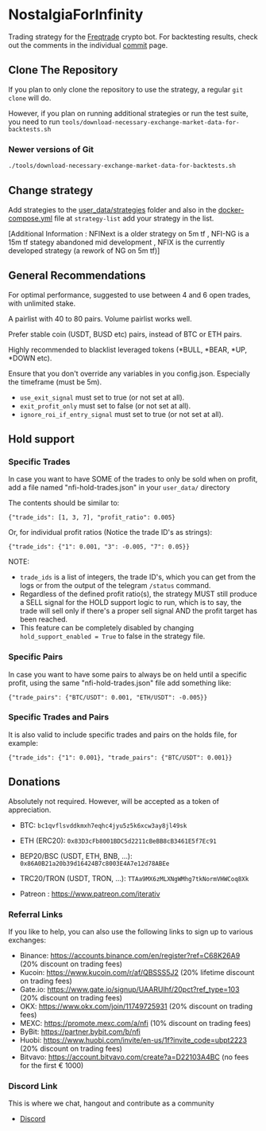 # NostalgiaForInfinity
Trading strategy for the [Freqtrade](https://www.freqtrade.io) crypto bot. For backtesting results, check out the comments in the individual [commit](https://github.com/iterativv/NostalgiaForInfinity/commits/main) page.

## Clone The Repository
If you plan to only clone the repository to use the strategy, a regular ``git clone`` will do.

However, if you plan on running additional strategies or run the test suite, you need to run ``tools/download-necessary-exchange-market-data-for-backtests.sh``

### Newer versions of Git

```bash
./tools/download-necessary-exchange-market-data-for-backtests.sh
```



## Change strategy

Add strategies to the [user_data/strategies](user_data/strategies) folder and also in the [docker-compose.yml](docker-compose.yml) file at `strategy-list` add your strategy in the list.

[Additional Information : NFINext is a older strategy on 5m tf , NFI-NG is a 15m tf stategy abandoned mid development , NFIX is the currently developed strategy (a rework of NG on 5m tf)]

## General Recommendations

For optimal performance, suggested to use between 4 and 6 open trades, with unlimited stake.

A pairlist with 40 to 80 pairs. Volume pairlist works well.

Prefer stable coin (USDT, BUSD etc) pairs, instead of BTC or ETH pairs.

Highly recommended to blacklist leveraged tokens (*BULL, *BEAR, *UP, *DOWN etc).

Ensure that you don't override any variables in you config.json. Especially the timeframe (must be 5m).

* `use_exit_signal` must set to true (or not set at all).
* `exit_profit_only` must set to false (or not set at all).
* `ignore_roi_if_entry_signal` must set to true (or not set at all).

## Hold support

### Specific Trades

  In case you want to have SOME of the trades to only be sold when on profit, add a file named "nfi-hold-trades.json" in your `user_data/` directory

  The contents should be similar to:

  `{"trade_ids": [1, 3, 7], "profit_ratio": 0.005}`

  Or, for individual profit ratios (Notice the trade ID's as strings):

  `{"trade_ids": {"1": 0.001, "3": -0.005, "7": 0.05}}`

  NOTE:
   * `trade_ids` is a list of integers, the trade ID's, which you can get from the logs or from the output of the telegram `/status` command.
   * Regardless of the defined profit ratio(s), the strategy MUST still produce a SELL signal for the HOLD support logic to run, which is to say, the trade will sell only if there's a proper sell signal AND the profit target has been reached.
   * This feature can be completely disabled by changing `hold_support_enabled = True` to false in the strategy file.

### Specific Pairs

  In case you want to have some pairs to always be on held until a specific profit, using the same "nfi-hold-trades.json" file add something like:

  `{"trade_pairs": {"BTC/USDT": 0.001, "ETH/USDT": -0.005}}`

### Specific Trades and Pairs

  It is also valid to include specific trades and pairs on the holds file, for example:

  `{"trade_ids": {"1": 0.001}, "trade_pairs": {"BTC/USDT": 0.001}}`

## Donations

Absolutely not required. However, will be accepted as a token of appreciation.

* BTC: `bc1qvflsvddkmxh7eqhc4jyu5z5k6xcw3ay8jl49sk`
* ETH (ERC20): `0x83D3cFb8001BDC5d2211cBeBB8cB3461E5f7Ec91`
* BEP20/BSC (USDT, ETH, BNB, ...): `0x86A0B21a20b39d16424B7c8003E4A7e12d78ABEe`
* TRC20/TRON (USDT, TRON, ...): `TTAa9MX6zMLXNgWMhg7tkNormVHWCoq8Xk`

* Patreon : https://www.patreon.com/iterativ

### Referral Links

If you like to help, you can also use the following links to sign up to various exchanges:

* Binance: https://accounts.binance.com/en/register?ref=C68K26A9 (20% discount on trading fees)
* Kucoin: https://www.kucoin.com/r/af/QBSSS5J2 (20% lifetime discount on trading fees)
* Gate.io: https://www.gate.io/signup/UAARUlhf/20pct?ref_type=103 (20% discount on trading fees)
* OKX: https://www.okx.com/join/11749725931 (20% discount on trading fees)
* MEXC: https://promote.mexc.com/a/nfi  (10% discount on trading fees)
* ByBit: https://partner.bybit.com/b/nfi
* Huobi: https://www.huobi.com/invite/en-us/1f?invite_code=ubpt2223 (20% discount on trading fees)
* Bitvavo: https://account.bitvavo.com/create?a=D22103A4BC (no fees for the first € 1000)

### Discord Link

This is where we chat, hangout and contribute as a community

* [Discord](https://discord.gg/DeAmv3btxQ)
